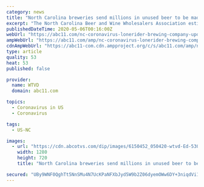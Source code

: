 ```yaml
---
category: news
title: "North Carolina breweries send millions in unused beer to be made into hand sanitizer"
excerpt: "The North Carolina Beer and Wine Wholesalers Association estimates tens of millions of dollars in beer is going bad in our state. Nationwide it's many, many times that."
publishedDateTime: 2020-05-06T00:16:00Z
webUrl: "https://abc11.com/nc-coronavirus-lonerider-brewing-company-update-hand-sanitizer/6150441/"
ampWebUrl: "https://abc11.com/amp/nc-coronavirus-lonerider-brewing-company-update-hand-sanitizer/6150441/"
cdnAmpWebUrl: "https://abc11-com.cdn.ampproject.org/c/s/abc11.com/amp/nc-coronavirus-lonerider-brewing-company-update-hand-sanitizer/6150441/"
type: article
quality: 53
heat: 53
published: false

provider:
  name: WTVD
  domain: abc11.com

topics:
  - Coronavirus in US
  - Coronavirus

tags:
  - US-NC

images:
  - url: "https://cdn.abcotvs.com/dip/images/6150452_050420-wtvd-Ed-530-beer-going-bad-vid.jpg"
    width: 1280
    height: 720
    title: "North Carolina breweries send millions in unused beer to be made into hand sanitizer"

secured: "UBy9WNF0QghTt5NnSMu4N7UcKPaNFXbJyd5W9b2Z06dyemOWw6DY+3niqdVi1yvCKKH80a/7EOlklmTVQl3EyNWGgP7r3ygcWhvgF+1+SocOLZa6fXf3flKZbz5jUGxGwlt80TJmAlv3h41ObBX9ddgVi/vH/fhLxXxBZXFx+ilkgxoheCR9KyYff3mwZqp427Btev3Z9oQXi6uDPgXWo6ne4iNc3MsYjN0rHQqLrLsENHtMAIV8yyEfYJzTICuX8KvwZM4IlDFKEC8+uc+1IU2F1S4ii/hykfwcA/3b6u434NtNV1JzfBwmyzNMiMQE;1f/vBFMauHkqV71/tRdu+g=="
---
```


